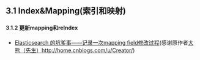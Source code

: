 
## 3.1 Index&Mapping(索引和映射) 

#### 3.1.2 更新mapping和reIndex
* [Elasticsearch 的坑爹事——记录一次mapping field修改过程](http://www.cnblogs.com/Creator/p/3722408.html)(感谢原作者[大熊（先生）]()http://home.cnblogs.com/u/Creator/)
